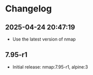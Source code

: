 # Changelog

## 2025-04-24 20:47:19

- Use the latest version of nmap

## 7.95-r1

- Initial release: nmap:7.95-r1, alpine:3
